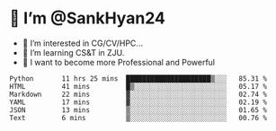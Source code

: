 # 👋 I’m @SankHyan24

- 👀 I’m interested in CG/CV/HPC...
- 🌱 I’m learning CS&T in ZJU.
- 💞️ I want to become more Professional and Powerful


<!---
SankHyan24/SankHyan24 is a ✨ special ✨ repository because its `README.md` (this file) appears on your GitHub profile.
You can click the Preview link to take a look at your changes.
--->
<!--START_SECTION:waka-->

```text
Python       11 hrs 25 mins  █████████████████████▒░░░   85.31 %
HTML         41 mins         █▒░░░░░░░░░░░░░░░░░░░░░░░   05.17 %
Markdown     22 mins         ▓░░░░░░░░░░░░░░░░░░░░░░░░   02.74 %
YAML         17 mins         ▓░░░░░░░░░░░░░░░░░░░░░░░░   02.19 %
JSON         13 mins         ▒░░░░░░░░░░░░░░░░░░░░░░░░   01.65 %
Text         6 mins          ▒░░░░░░░░░░░░░░░░░░░░░░░░   00.76 %
```

<!--END_SECTION:waka-->
